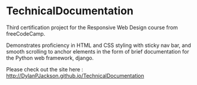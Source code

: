 # TechnicalDocumentation
Third certification project for the Responsive Web Design course from freeCodeCamp.

Demonstrates proficiency in HTML and CSS styling with sticky nav bar, and smooth scrolling to anchor elements
in the form of brief documentation for the Python web framework, django.

Please check out the site here : http://DylanPJackson.github.io/TechnicalDocumentation
